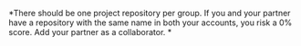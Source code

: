 *There should be one project repository per group.
 If you and your partner have a repository with the same name in both your accounts,
 you risk a 0% score.
 Add your partner as a collaborator. *
